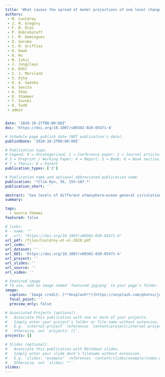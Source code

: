 ```yaml
---
title: 'What causes the spread of model projections of sea level change in response to greenhouse gas forcing?'
authors:
 - M. Couldrey
 - J. M. Gregory
 - F. B. Dias
 - P. Dobrohotoff
 - C. M. Domingues
 - O. Garuba
 - S. M. Griffies
 - H. Haak
 - A. Hu
 - M. Ishii
 - J. Jungclaus
 - A. Köhl
 - S. J. Marsland
 - S. Ojha
 - O. A. Saenko
 - A. Savita
 - A. Shao
 - D. Stammer
 - T. Suzuki 
 - A. Todd
 - admin


date: '2020-10-27T00:00:00Z'
doi: 'https://doi.org/10.1007/s00382-020-05471-4'

# Schedule page publish date (NOT publication's date).
publishDate: '2020-10-2T00:00:00Z'

# Publication type.
# Legend: 0 = Uncategorized; 1 = Conference paper; 2 = Journal article;
# 3 = Preprint / Working Paper; 4 = Report; 5 = Book; 6 = Book section;
# 7 = Thesis; 8 = Patent
publication_types: ['2']

# Publication name and optional abbreviated publication name.
publication: '*Clim Dyn, 56, 155–187.*'
publication_short: ''

abstract: 'Sea levels of different atmosphere–ocean general circulation models (AOGCMs) respond to climate change forcing in different ways, representing a crucial uncertainty in climate change research. We isolate the role of the ocean dynamics in setting the spatial pattern of dynamic sea-level (ζ) change by forcing several AOGCMs with prescribed identical heat, momentum (wind) and freshwater flux perturbations. This method produces a ζ projection spread comparable in magnitude to the spread that results from greenhouse gas forcing, indicating that the differences in ocean model formulation are the cause, rather than diversity in surface flux change. The heat flux change drives most of the global pattern of ζ change, while the momentum and water flux changes cause locally confined features. North Atlantic heat uptake causes large temperature and salinity driven density changes, altering local ocean transport and ζ. The spread between AOGCMs here is caused largely by differences in their regional transport adjustment, which redistributes heat that was already in the ocean prior to perturbation. The geographic details of the ζ change in the North Atlantic are diverse across models, but the underlying dynamic change is similar. In contrast, the heat absorbed by the Southern Ocean does not strongly alter the vertically coherent circulation. The Arctic ζ change is dissimilar across models, owing to differences in passive heat uptake and circulation change. Only the Arctic is strongly affected by nonlinear interactions between the three air-sea flux changes, and these are model specific.'
summary: 

tags:
  - Source Themes
featured: false

# links:
# - name: ""
#   url: "https://doi.org/10.1007/s00382-020-05471-4"
url_pdf: /files/Couldrey-et-al-2020.pdf
url_code: ''
url_dataset: ''
url_DOI: 'https://doi.org/10.1007/s00382-020-05471-4'
url_project: ''
url_slides: ''
url_source: ''
url_video: ''

# Featured image
# To use, add an image named `featured.jpg/png` to your page's folder.
image:
  caption: 'Image credit: [**Unsplash**](https://unsplash.com/photos/jdD8gXaTZsc)'
  focal_point: ''
  preview_only: false

# Associated Projects (optional).
#   Associate this publication with one or more of your projects.
#   Simply enter your project's folder or file name without extension.
#   E.g. `internal-project` references `content/project/internal-project/index.md`.
#   Otherwise, set `projects: []`.
projects: []

# Slides (optional).
#   Associate this publication with Markdown slides.
#   Simply enter your slide deck's filename without extension.
#   E.g. `slides: "example"` references `content/slides/example/index.md`.
#   Otherwise, set `slides: ""`.
slides:
---
```

